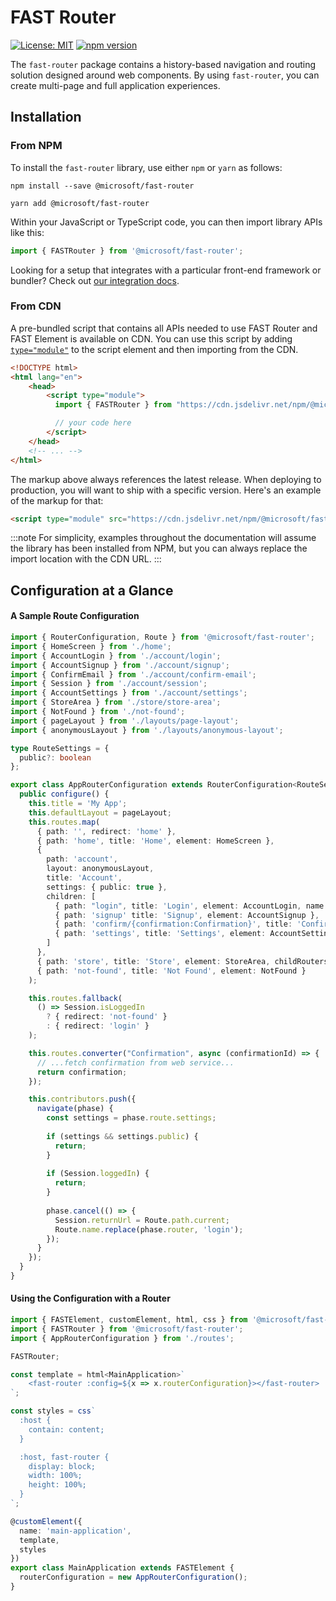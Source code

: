 # FAST Router

[![License: MIT](https://img.shields.io/badge/License-MIT-yellow.svg)](https://opensource.org/licenses/MIT)
[![npm version](https://badge.fury.io/js/%40microsoft%2Ffast-router.svg)](https://badge.fury.io/js/%40microsoft%2Ffast-router)

The `fast-router` package contains a history-based navigation and routing solution designed around web components. By using `fast-router`, you can create multi-page and full application experiences.

## Installation

### From NPM

To install the `fast-router` library, use either `npm` or `yarn` as follows:

```shell
npm install --save @microsoft/fast-router
```

```shell
yarn add @microsoft/fast-router
```

Within your JavaScript or TypeScript code, you can then import library APIs like this:

```ts
import { FASTRouter } from '@microsoft/fast-router';
```

Looking for a setup that integrates with a particular front-end framework or bundler? Check out [our integration docs](https://fast.design/docs/integrations/introduction).

### From CDN

A pre-bundled script that contains all APIs needed to use FAST Router and FAST Element is available on CDN. You can use this script by adding [`type="module"`](https://developer.mozilla.org/en-US/docs/Web/JavaScript/Guide/Modules) to the script element and then importing from the CDN.

```html
<!DOCTYPE html>
<html lang="en">
    <head>
        <script type="module">
          import { FASTRouter } from "https://cdn.jsdelivr.net/npm/@microsoft/fast-router/dist/fast-router.min.js";

          // your code here
        </script>
    </head>
    <!-- ... -->
</html>
```

The markup above always references the latest release. When deploying to production, you will want to ship with a specific version. Here's an example of the markup for that:

```html
<script type="module" src="https://cdn.jsdelivr.net/npm/@microsoft/fast-router@0.2.11/dist/fast-router.min.js"></script>
```

:::note
For simplicity, examples throughout the documentation will assume the library has been installed from NPM, but you can always replace the import location with the CDN URL.
:::

## Configuration at a Glance

#### A Sample Route Configuration

```ts
import { RouterConfiguration, Route } from '@microsoft/fast-router';
import { HomeScreen } from './home';
import { AccountLogin } from './account/login';
import { AccountSignup } from './account/signup';
import { ConfirmEmail } from './account/confirm-email';
import { Session } from './account/session';
import { AccountSettings } from './account/settings';
import { StoreArea } from './store/store-area';
import { NotFound } from './not-found';
import { pageLayout } from './layouts/page-layout';
import { anonymousLayout } from './layouts/anonymous-layout';

type RouteSettings = {
  public?: boolean
};

export class AppRouterConfiguration extends RouterConfiguration<RouteSettings> {
  public configure() {
    this.title = 'My App';
    this.defaultLayout = pageLayout;
    this.routes.map(
      { path: '', redirect: 'home' },
      { path: 'home', title: 'Home', element: HomeScreen },
      { 
        path: 'account', 
        layout: anonymousLayout, 
        title: 'Account',
        settings: { public: true }, 
        children: [
          { path: "login", title: 'Login', element: AccountLogin, name: 'login' },
          { path: 'signup' title: 'Signup', element: AccountSignup },
          { path: 'confirm/{confirmation:Confirmation}', title: 'Confirm', element: ConfirmEmail },
          { path: 'settings', title: 'Settings', element: AccountSettings, layout: pageLayout, settings: { public: false } },
        ] 
      },
      { path: 'store', title: 'Store', element: StoreArea, childRouters: true },
      { path: 'not-found', title: 'Not Found', element: NotFound }
    );

    this.routes.fallback(
      () => Session.isLoggedIn
        ? { redirect: 'not-found' }
        : { redirect: 'login' }
    );

    this.routes.converter("Confirmation", async (confirmationId) => {
      // ...fetch confirmation from web service...
      return confirmation;
    });

    this.contributors.push({
      navigate(phase) {
        const settings = phase.route.settings;
  
        if (settings && settings.public) {
          return;
        }
  
        if (Session.loggedIn) {
          return;
        }
  
        phase.cancel(() => {
          Session.returnUrl = Route.path.current;
          Route.name.replace(phase.router, 'login');
        });
      }
    });
  }
}
```

#### Using the Configuration with a Router

```ts
import { FASTElement, customElement, html, css } from '@microsoft/fast-element';
import { FASTRouter } from '@microsoft/fast-router';
import { AppRouterConfiguration } from './routes';

FASTRouter;

const template = html<MainApplication>`
    <fast-router :config=${x => x.routerConfiguration}></fast-router>
`;

const styles = css`
  :host {
    contain: content;
  }

  :host, fast-router {  
    display: block;
    width: 100%;
    height: 100%;
  }
`;

@customElement({
  name: 'main-application',
  template,
  styles
})
export class MainApplication extends FASTElement {
  routerConfiguration = new AppRouterConfiguration();
}
```
